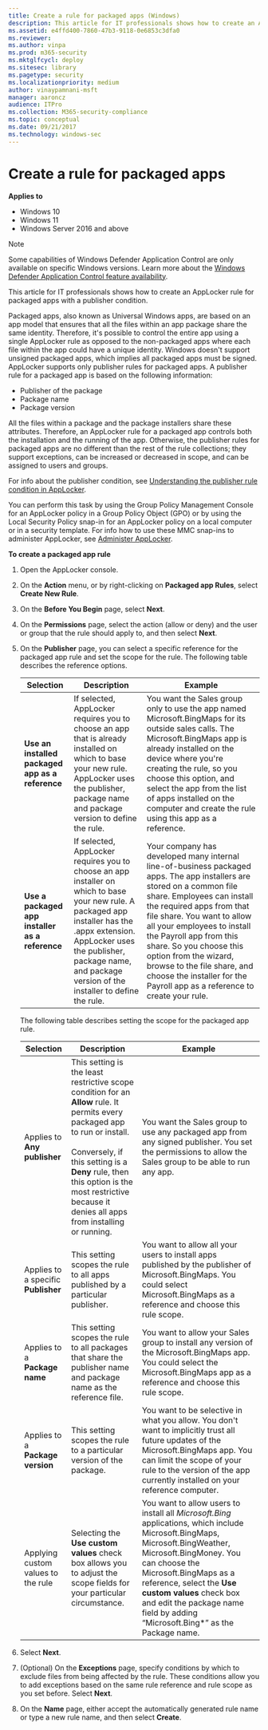 ```yaml
---
title: Create a rule for packaged apps (Windows)
description: This article for IT professionals shows how to create an AppLocker rule for packaged apps with a publisher condition.
ms.assetid: e4ffd400-7860-47b3-9118-0e6853c3dfa0
ms.reviewer: 
ms.author: vinpa
ms.prod: m365-security
ms.mktglfcycl: deploy
ms.sitesec: library
ms.pagetype: security
ms.localizationpriority: medium
author: vinaypamnani-msft
manager: aaroncz
audience: ITPro
ms.collection: M365-security-compliance
ms.topic: conceptual
ms.date: 09/21/2017
ms.technology: windows-sec
---
```


# Create a rule for packaged apps

**Applies to**

- Windows 10
- Windows 11
- Windows Server 2016 and above

>[!NOTE]
>Some capabilities of Windows Defender Application Control are only available on specific Windows versions. Learn more about the [Windows Defender Application Control feature availability](/windows/security/threat-protection/windows-defender-application-control/feature-availability).

This article for IT professionals shows how to create an AppLocker rule for packaged apps with a publisher condition.

Packaged apps, also known as Universal Windows apps, are based on an app model that ensures that all the files within an app package share the same identity. Therefore, it's possible to control the entire app using a single AppLocker rule as opposed to the non-packaged apps where each file within the app could have a unique identity. Windows doesn't support unsigned packaged apps, which implies all packaged apps must be signed. AppLocker supports only publisher rules for packaged apps. A publisher rule for a packaged app is based on the following information:

-   Publisher of the package
-   Package name
-   Package version

All the files within a package and the package installers share these attributes. Therefore, an AppLocker rule for a packaged app controls both the installation and the running of the app. Otherwise, the publisher rules for packaged apps are no different than the rest of the rule collections; they support exceptions, can be increased or decreased in scope, and can be assigned to users and groups.

For info about the publisher condition, see [Understanding the publisher rule condition in AppLocker](understanding-the-publisher-rule-condition-in-applocker.md).

You can perform this task by using the Group Policy Management Console for an AppLocker policy in a Group Policy Object (GPO) or by using the Local Security Policy snap-in for an AppLocker policy on a local computer or in a security template. For info how to use these MMC snap-ins to administer AppLocker, see [Administer AppLocker](administer-applocker.md#bkmk-using-snapins).

**To create a packaged app rule**

1.  Open the AppLocker console.
2.  On the **Action** menu, or by right-clicking on **Packaged app Rules**, select **Create New Rule**.
3.  On the **Before You Begin** page, select **Next**.
4.  On the **Permissions** page, select the action (allow or deny) and the user or group that the rule should apply to, and then select **Next**.
5.  On the **Publisher** page, you can select a specific reference for the packaged app rule and set the scope for the rule. The following table describes the reference options.

    |Selection|Description|Example|
    |--- |--- |--- |
    |**Use an installed packaged app as a reference**|If selected, AppLocker requires you to choose an app that is already installed on which to base your new rule. AppLocker uses the publisher, package name and package version to define the rule.|You want the Sales group only to use the app named Microsoft.BingMaps for its outside sales calls. The Microsoft.BingMaps app is already installed on the device where you're creating the rule, so you choose this option, and select the app from the list of apps installed on the computer and create the rule using this app as a reference.|
    |**Use a packaged app installer as a reference**|If selected, AppLocker requires you to choose an app installer on which to base your new rule. A packaged app installer has the .appx extension. AppLocker uses the publisher, package name, and package version of the installer to define the rule.|Your company has developed many internal line-of-business packaged apps. The app installers are stored on a common file share. Employees can install the required apps from that file share. You want to allow all your employees to install the Payroll app from this share. So you choose this option from the wizard, browse to the file share, and choose the installer for the Payroll app as a reference to create your rule.|

    The following table describes setting the scope for the packaged app rule.

    |Selection|Description|Example|
    |--- |--- |--- |
    |Applies to **Any publisher**|This setting is the least restrictive scope condition for an **Allow** rule. It permits every packaged app to run or install. <br/><br/>Conversely, if this setting is a **Deny** rule, then this option is the most restrictive because it denies all apps from installing or running. | You want the Sales group to use any packaged app from any signed publisher. You set the permissions to allow the Sales group to be able to run any app.|
    |Applies to a specific **Publisher** | This setting scopes the rule to all apps published by a particular publisher. | You want to allow all your users to install apps published by the publisher of Microsoft.BingMaps. You could select Microsoft.BingMaps as a reference and choose this rule scope. |
    |Applies to a **Package name** | This setting scopes the rule to all packages that share the publisher name and package name as the reference file. | You want to allow your Sales group to install any version of the Microsoft.BingMaps app. You could select the Microsoft.BingMaps app as a reference and choose this rule scope. |
    |Applies to a **Package version** | This setting scopes the rule to a particular version of the package. | You want to be selective in what you allow. You don't want to implicitly trust all future updates of the Microsoft.BingMaps app. You can limit the scope of your rule to the version of the app currently installed on your reference computer. |
    |Applying custom values to the rule | Selecting the **Use custom values** check box allows you to adjust the scope fields for your particular circumstance. | You want to allow users to install all *Microsoft.Bing* applications, which include Microsoft.BingMaps, Microsoft.BingWeather, Microsoft.BingMoney. You can choose the Microsoft.BingMaps as a reference, select the **Use custom values** check box and edit the package name field by adding “Microsoft.Bing*” as the Package name. |

6.  Select **Next**.
7.  (Optional) On the **Exceptions** page, specify conditions by which to exclude files from being affected by the rule. These conditions allow you to add exceptions based on the same rule reference and rule scope as you set before. Select **Next**.
8.  On the **Name** page, either accept the automatically generated rule name or type a new rule name, and then select **Create**.
